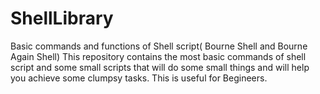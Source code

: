 # ShellLibrary
Basic commands and functions of Shell script( Bourne Shell and Bourne Again Shell)
This repository contains the most basic commands of shell script and some small scripts that will do some small things and will help you achieve some clumpsy tasks.
This is useful for Begineers.
